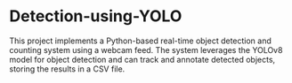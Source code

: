 # Detection-using-YOLO
This project implements a Python-based real-time object detection and counting system using a webcam feed. The system leverages the YOLOv8 model for object detection and can track and annotate detected objects, storing the results in a CSV file.
